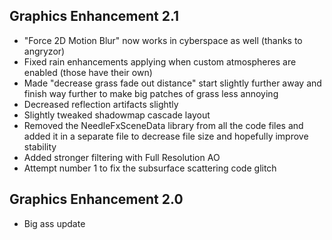 ## Graphics Enhancement 2.1
- "Force 2D Motion Blur" now works in cyberspace as well (thanks to angryzor)
- Fixed rain enhancements applying when custom atmospheres are enabled (those have their own)
- Made "decrease grass fade out distance" start slightly further away and finish way further to make big patches of grass less annoying
- Decreased reflection artifacts slightly
- Slightly tweaked shadowmap cascade layout
- Removed the NeedleFxSceneData library from all the code files and added it in a separate file to decrease file size and hopefully improve stability
- Added stronger filtering with Full Resolution AO
- Attempt number 1 to fix the subsurface scattering code glitch

## Graphics Enhancement 2.0
- Big ass update
